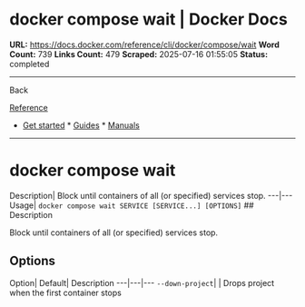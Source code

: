 # docker compose wait | Docker Docs

**URL:** https://docs.docker.com/reference/cli/docker/compose/wait
**Word Count:** 739
**Links Count:** 479
**Scraped:** 2025-07-16 01:55:05
**Status:** completed

---

Back

[Reference](https://docs.docker.com/reference/)

  * [Get started](https://docs.docker.com/get-started/)   * [Guides](https://docs.docker.com/guides/)   * [Manuals](https://docs.docker.com/manuals/)

* * *

# docker compose wait

Description| Block until containers of all \(or specified\) services stop.   ---|---   Usage| `docker compose wait SERVICE [SERVICE...] [OPTIONS]`      ## Description

Block until containers of all \(or specified\) services stop.

## Options

Option| Default| Description   ---|---|---   `--down-project`| | Drops project when the first container stops
